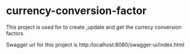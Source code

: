 # currency-conversion-factor
  This project is used for to create ,update and get the currecy conversion factors.
  
  Swagger url for this project is 
   http:/localhost:8080/swagger-ui/index.html
